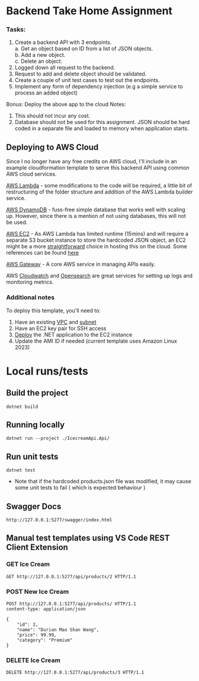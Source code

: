 # Backend Take Home Assignment
### Tasks:
1. Create a backend API with 3 endpoints.  
    a. Get an object based on ID from a list of JSON objects.  
    b. Add a new object.  
    c. Delete an object.  
2. Logged down all request to the backend.
3. Request to add and delete object should be validated.
4. Create a couple of unit test cases to test out the endpoints.
5. Implement any form of dependency injection (e.g a simple service to process an added object)

Bonus: Deploy the above app to the cloud
Notes:
1. This should not incur any cost.
2. Database should not be used for this assignment. JSON should be hard coded in a separate file and loaded to memory when application starts.

## Deploying to AWS Cloud
Since I no longer have any free credits on AWS cloud, I'll include in an example cloudformation template to serve this backend API using common AWS cloud services.

[AWS Lambda](https://docs.aws.amazon.com/lambda/latest/dg/csharp-package-asp.html) - some modifications to the code will be required, a little bit of restructuring of the folder structure and addition of the AWS Lambda builder service.

[AWS DynamoDB](https://aws.amazon.com/dynamodb/) - fuss-free simple database that works well with scaling up. However, since there is a mention of not using databases, this will not be used.

[AWS EC2](https://aws.amazon.com/ec2/) - As AWS Lambda has limited runtime (15mins) and will require a separate S3 bucket instance to store the hardcoded JSON object, an EC2 might be a more [straightforward](https://docs.aws.amazon.com/whitepapers/latest/develop-deploy-dotnet-apps-on-aws/running-.net-applications-in-the-aws-cloud.html) choice in hosting this on the cloud. Some references can be found [here](https://aws.amazon.com/blogs/dotnet/net-8-support-on-aws/)

[AWS Gateway](https://aws.amazon.com/api-gateway/) - A core AWS service in managing APIs easily. 

AWS [Cloudwatch](https://aws.amazon.com/cloudwatch/) and [Opensearch](https://aws.amazon.com/opensearch-service/) are great services for setting up logs and monitoring metrics.

### Additional notes
To deploy this template, you'll need to:

1. Have an existing [VPC](https://docs.aws.amazon.com/vpc/latest/userguide/what-is-amazon-vpc.html) and [subnet](https://docs.aws.amazon.com/vpc/latest/userguide/configure-subnets.html)
2. Have an EC2 key pair for SSH access
3. [Deploy](https://docs.aws.amazon.com/toolkit-for-visual-studio/latest/user-guide/deployment-ecs-aspnetcore-ec2.html) the .NET application to the EC2 instance
4. Update the AMI ID if needed (current template uses Amazon Linux 2023)

# Local runs/tests

## Build the project
```dotnet build```

## Running locally
```dotnet run --project ./IcecreamApi.Api/```

## Run unit tests
```dotnet test```
* Note that if the hardcoded products.json file was modified, it may cause some unit tests to fail ( which is expected behaviour )

## Swagger Docs
``` http://127.0.0.1:5277/swagger/index.html ```

## Manual test templates using VS Code REST Client Extension
### GET Ice Cream
```GET http://127.0.0.1:5277/api/products/2 HTTP/1.1```

### POST New Ice Cream
```
POST http://127.0.0.1:5277/api/products/ HTTP/1.1
content-type: application/json

{
    "id": 3,
    "name": "Durian Mao Shan Wang",
    "price": 99.99,
    "category": "Premium"
}
```

### DELETE Ice Cream
```
DELETE http://127.0.0.1:5277/api/products/3 HTTP/1.1
```